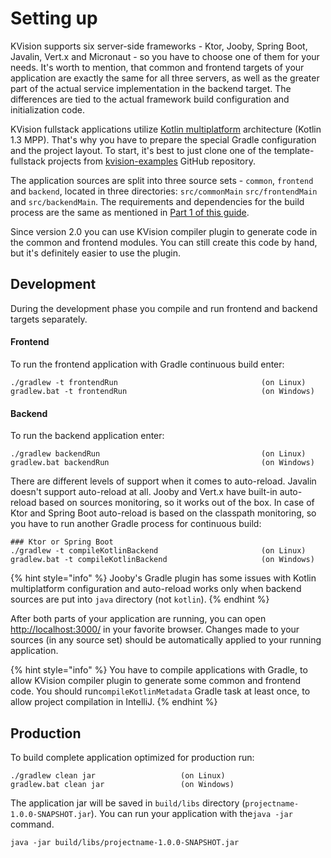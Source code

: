 # Setting up

KVision supports six server-side frameworks - Ktor, Jooby, Spring Boot, Javalin, Vert.x and Micronaut - so you have to choose one of them for your needs. It's worth to mention, that common and frontend targets of your application are exactly the same for all three servers, as well as the greater part of the actual service implementation in the backend target. The differences are tied to the actual framework build configuration and initialization code.

KVision fullstack applications utilize [Kotlin multiplatform](https://kotlinlang.org/docs/reference/multiplatform.html) architecture \(Kotlin 1.3 MPP\). That's why you have to prepare the special Gradle configuration and the project layout. To start, it's best to just clone one of the template-fullstack projects from [kvision-examples](https://github.com/rjaros/kvision-examples) GitHub repository.

The application sources are split into three source sets - `common`, `frontend` and `backend`, located in three directories: `src/commonMain` `src/frontendMain` and `src/backendMain`. The requirements and dependencies for the build process are the same as mentioned in [Part 1 of this guide](../1.-getting-started-1/setting-up.md).

Since version 2.0 you can use KVision compiler plugin to generate code in the common and frontend modules. You can still create this code by hand, but it's definitely easier to use the plugin.  

## Development

During the development phase you compile and run frontend and backend targets separately.

#### Frontend

To run the frontend application with Gradle continuous build enter:

```text
./gradlew -t frontendRun                                (on Linux)
gradlew.bat -t frontendRun                              (on Windows)
```

#### Backend

To run the backend application enter:

```text
./gradlew backendRun                                    (on Linux)
gradlew.bat backendRun                                  (on Windows)
```

There are different levels of support when it comes to auto-reload. Javalin doesn't support auto-reload at all. Jooby and Vert.x have built-in auto-reload based on sources monitoring, so it works out of the box. In case of Ktor and Spring Boot auto-reload is based on the classpath monitoring, so you have to run another Gradle process for continuous build:

```text
### Ktor or Spring Boot
./gradlew -t compileKotlinBackend                       (on Linux)
gradlew.bat -t compileKotlinBackend                     (on Windows)
```

{% hint style="info" %}
Jooby's Gradle plugin has some issues with Kotlin multiplatform configuration and auto-reload works only when backend sources are put into `java` directory \(not `kotlin`\).
{% endhint %}

After both parts of your application are running, you can open [http://localhost:3000/](http://localhost:3000/) in your favorite browser. Changes made to your sources \(in any source set\) should be automatically applied to your running application. 

{% hint style="info" %}
You have to compile applications with Gradle, to allow KVision compiler plugin to generate some common and frontend code. You should run`compileKotlinMetadata` Gradle task at least once, to allow project compilation in IntelliJ.
{% endhint %}

## Production

To build complete application optimized for production run:

```text
./gradlew clean jar                   (on Linux)
gradlew.bat clean jar                 (on Windows)
```

The application jar will be saved in `build/libs` directory \(`projectname-1.0.0-SNAPSHOT.jar`\). You can run your application with  the`java -jar` command.

```text
java -jar build/libs/projectname-1.0.0-SNAPSHOT.jar
```

